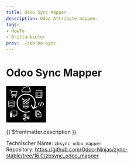 ```yaml
---
title: Odoo Sync Mapper
description: Odoo Attribute mappen.
tags:
- HowTo
- Drittanbieter
prev: ./zebroo-sync
---
```

# Odoo Sync Mapper
![](attachments/icon_odoo_zbsync.png)

{{ $frontmatter.description }}

Technischer Name: `zbsync_odoo_mapper`\
Repository: <https://github.com/Odoo-Ninjas/zync-stable/tree/16.0/zbsync_odoo_mapper>

